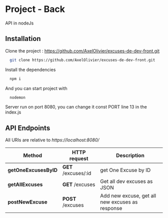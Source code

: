 # Project - Back

API in nodeJs

## Installation

Clone the project : https://github.com/AxelOlivier/excuses-de-dev-front.git

```bash
  git clone https://github.com/AxelOlivier/excuses-de-dev-front.git
```

Install the dependencies

```bash
  npm i
```

And you can start project with 

```bash
  nodemon
```

Server run on port 8080, you can change it const PORT line 13 in the index.js

## API Endpoints

All URIs are relative to _https://localhost:8080/_

| Method         | HTTP request      | Description                                        |
| -------------- | ----------------- | -------------------------------------------        |
| **getOneExcusesByID** | **GET** /excuses/:id  | get One Excuse by ID                    |
| **getAllExcuses** | **GET** /excuses | Get all dev excuses as JSON                      |
| **postNewExcuse** | **POST** /excuses | Add new excuse, get all new excuses as response |
